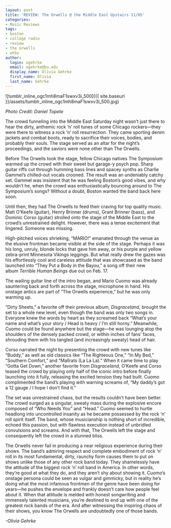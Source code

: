 ```yaml
---
layout: post
title: 'REVIEW: The Orwells @ the Middle East Upstairs 11/05'
categories:
- Music Reviews
tags:
- boston
- college radio
- review
- the orwells
- wtbu
author:
  login: ogehrke
  email: ogehrke@bu.edu
  display_name: Olivia Gehrke
  first_name: Olivia
  last_name: Gehrke
---
```

![tumblr_inline_ogc1mh8maF1swxv3i_500]({{ site.baseurl }}/assets/tumblr_inline_ogc1mh8maF1swxv3i_500.jpg)

_Photo Credit: Daniel Topete_

The crowd funneling into the Middle East Saturday night wasn’t just there to hear the dirty, anthemic rock ‘n’ roll tunes of some Chicago rockers—they were there to witness a rock ‘n’ roll resurrection. They came sporting denim jackets and combat boots, ready to sacrifice their voices, bodies, and probably their souls. The stage served as an altar for the night’s proceedings, and the saviors were none other than The Orwells.

Before The Orwells took the stage, fellow Chicago natives The Symposium warmed up the crowd with their sweet but garage-y psych pop. Sharp guitar riffs cut through humming bass lines and spacey synths as Charlie Gammel’s chilled-out vocals crooned. The result was an undeniably catchy set. Gammel was insistent that he was feeling Boston’s good vibes, and why wouldn’t he, when the crowd was enthusiastically bouncing around to The Symposium’s songs? Without a doubt, Boston wanted the band back here soon.

Until then, they had The Orwells to feed their craving for top quality music. Matt O’Keefe (guitar), Henry Brinner (drums), Grant Brinner (bass), and Dominic Corso (guitar) strolled onto the stage of the Middle East to the crowd’s unrestrained delight. However, there was a tense excitement that lingered. Someone was missing.

High-pitched voices shrieking, “MARIO!” emanated through the venue as the elusive frontman became visible at the side of the stage. Perhaps it was his long, unruly, blonde locks that gave him away, or his purple and yellow zebra-print Minnesota Vikings leggings. But what really drew the gazes was his effortlessly cool and careless attitude that was showcased as the band launched into “They Put a Body in the Bayou,” a song off their new album _Terrible Human Beings_ due out on Feb. 17.

The wailing guitar line of the intro began, and Mario Cuomo was already sauntering back and forth across the stage, microphone in hand. His onstage antics are part of “The Orwells experience,” but he was only warming up.

“Dirty Sheets,” a favorite off their previous album, _Disgraceland_, brought the set to a whole new level, even though the band was only two songs in. Everyone knew the words by heart as they screamed back “What’s your name and what’s your story / Head is heavy / I’m still horny.” Meanwhile, Cuomo could be found anywhere but the stage—he was lounging atop the shoulders of the densely packed crowd, or within inches of fans’ faces, shrouding them with his tangled (and increasingly sweaty) head of hair.

Corso narrated the night by presenting the crowd with new tunes like “Buddy,” as well as old classics like “The Righteous One,” “In My Bed,” “Southern Comfort,” and “Mallrats (La La La).” When it came time to play “Gotta Get Down,” another favorite from _Disgraceland_, O’Keefe and Corso teased the crowd by playing only half of the iconic intro before finally launching into it fully, releasing the excited tension they had built. Cuomo complimented the band’s playing with warning screams of, “My daddy’s got a 12 gauge / I hope I don’t find it.”

The set was unrestrained chaos, but the results couldn’t have been better. The crowd surged as a singular, sweaty mass during the explosive encore composed of “Who Needs You” and “Head.” Cuomo seemed to hurtle headlong into uncontrolled insanity as he became possessed by the rock ‘n’ roll spirit itself. The band, whose musicianship is nothing short of incredible, echoed this passion, but with flawless execution instead of unbridled convulsions and screams. And with that, The Orwells left the stage and consequently left the crowd in a stunned bliss.

The Orwells never fail in producing a near religious experience during their shows. The band’s admiring respect and complete embodiment of rock ‘n’ roll in its most fundamental, dirty, raunchy form causes them to put on shows unlike those of any other rock band today. They shamelessly have the attitude of the biggest rock ‘n’ roll band in America. In other words, they’re good at what they do, and they aren’t shy about showing it. Cuomo’s onstage persona could be seen as vulgar and gimmicky, but in reality he’s doing what the most infamous frontmen of the genre have been doing for years—he pushes the envelope and frankly doesn’t care how people feel about it. When that attitude is melded with honest songwriting and immensely talented musicians, you’re destined to end up with one of the greatest rock bands of the era. And after witnessing the inspiring chaos of their shows, you know The Orwells are undoubtedly one of those bands.

_\-Olivia Gehrke_